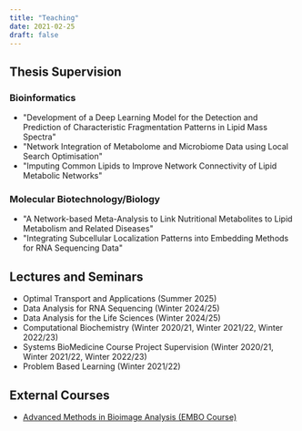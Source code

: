 ```yaml
---
title: "Teaching"
date: 2021-02-25
draft: false
---
```


## Thesis Supervision
### Bioinformatics
* "Development of a Deep Learning Model for the Detection and Prediction of Characteristic Fragmentation Patterns in Lipid Mass Spectra"
* "Network Integration of Metabolome and Microbiome Data using Local Search Optimisation"
* "Imputing Common Lipids to Improve Network Connectivity of Lipid Metabolic Networks"

### Molecular Biotechnology/Biology
* "A Network-based Meta-Analysis to Link Nutritional Metabolites to Lipid Metabolism and Related Diseases"
* "Integrating Subcellular Localization Patterns into Embedding Methods for RNA Sequencing Data"

## Lectures and Seminars

* Optimal Transport and Applications (Summer 2025)
* Data Analysis for RNA Sequencing (Winter 2024/25)
* Data Analysis for the Life Sciences (Winter 2024/25)
* Computational Biochemistry (Winter 2020/21, Winter 2021/22, Winter 2022/23)
* Systems BioMedicine Course Project Supervision (Winter 2020/21, Winter 2021/22, Winter 2022/23)
* Problem Based Learning (Winter 2021/22)

## External Courses

* [Advanced Methods in Bioimage Analysis (EMBO Course)](https://www.embl.org/about/info/course-and-conference-office/events/bia25-01/)
